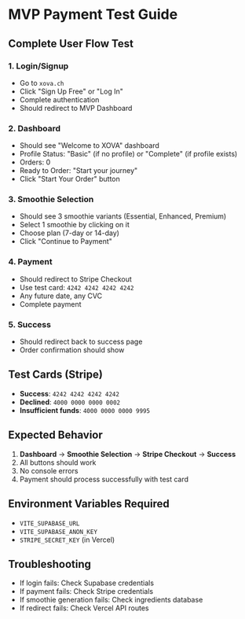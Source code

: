 # MVP Payment Test Guide

## Complete User Flow Test

### 1. Login/Signup
- Go to `xova.ch`
- Click "Sign Up Free" or "Log In"
- Complete authentication
- Should redirect to MVP Dashboard

### 2. Dashboard
- Should see "Welcome to XOVA" dashboard
- Profile Status: "Basic" (if no profile) or "Complete" (if profile exists)
- Orders: 0
- Ready to Order: "Start your journey"
- Click "Start Your Order" button

### 3. Smoothie Selection
- Should see 3 smoothie variants (Essential, Enhanced, Premium)
- Select 1 smoothie by clicking on it
- Choose plan (7-day or 14-day)
- Click "Continue to Payment"

### 4. Payment
- Should redirect to Stripe Checkout
- Use test card: `4242 4242 4242 4242`
- Any future date, any CVC
- Complete payment

### 5. Success
- Should redirect back to success page
- Order confirmation should show

## Test Cards (Stripe)
- **Success**: `4242 4242 4242 4242`
- **Declined**: `4000 0000 0000 0002`
- **Insufficient funds**: `4000 0000 0000 9995`

## Expected Behavior
1. **Dashboard** → **Smoothie Selection** → **Stripe Checkout** → **Success**
2. All buttons should work
3. No console errors
4. Payment should process successfully with test card

## Environment Variables Required
- `VITE_SUPABASE_URL`
- `VITE_SUPABASE_ANON_KEY`
- `STRIPE_SECRET_KEY` (in Vercel)

## Troubleshooting
- If login fails: Check Supabase credentials
- If payment fails: Check Stripe credentials
- If smoothie generation fails: Check ingredients database
- If redirect fails: Check Vercel API routes
